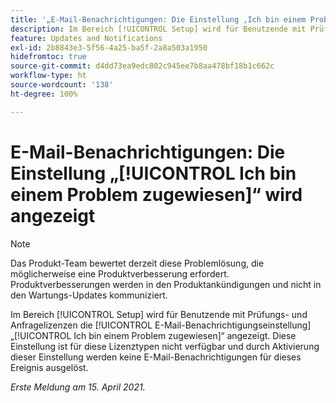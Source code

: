 ```yaml
---
title: '„E-Mail-Benachrichtigungen: Die Einstellung ‚Ich bin einem Problem zugewiesen‘ wird angezeigt“'
description: Im Bereich [!UICONTROL Setup] wird für Benutzende mit Prüfungs- und Anfragelizenzen die E-Mail-Benachrichtigungseinstellung „Ich bin einem Problem zugewiesen“ angezeigt. Diese Einstellung ist für diese Lizenztypen nicht verfügbar und durch Aktivierung dieser Einstellung werden keine E-Mail-Benachrichtigungen für dieses Ereignis ausgelöst.
feature: Updates and Notifications
exl-id: 2b8843e3-5f56-4a25-ba5f-2a8a503a1950
hidefromtoc: true
source-git-commit: d4dd73ea9edc802c945ee7b8aa478bf18b1c662c
workflow-type: ht
source-wordcount: '138'
ht-degree: 100%

---
```


# E-Mail-Benachrichtigungen: Die Einstellung „[!UICONTROL Ich bin einem Problem zugewiesen]“ wird angezeigt

<!--Article created by request-->

>[!NOTE]
>
>Das Produkt-Team bewertet derzeit diese Problemlösung, die möglicherweise eine Produktverbesserung erfordert. Produktverbesserungen werden in den Produktankündigungen und nicht in den Wartungs-Updates kommuniziert.

Im Bereich [!UICONTROL Setup] wird für Benutzende mit Prüfungs- und Anfragelizenzen die [!UICONTROL E-Mail-Benachrichtigungseinstellung] „[!UICONTROL Ich bin einem Problem zugewiesen]“ angezeigt. Diese Einstellung ist für diese Lizenztypen nicht verfügbar und durch Aktivierung dieser Einstellung werden keine E-Mail-Benachrichtigungen für dieses Ereignis ausgelöst.

_Erste Meldung am 15. April 2021._

